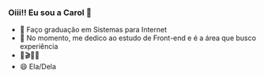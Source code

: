 ### Oiii!! Eu sou a Carol 👋

- 🔭 Faço graduação em Sistemas para Internet
- 🌱 No momento, me dedico ao estudo de Front-end e é a área que busco experiência
- 📒🎬🛫🐶
- 😄 Ela/Dela
